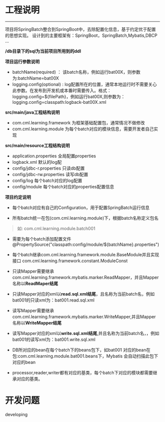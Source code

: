 # 工程说明
------
项目将SpringBatch整合到SpringBoot中，去除配置化信息，基于约定优于配置的思想实现。
设计到的主要框架有：SpringBoot，SpringBatch,Mybatis,DBCP ...

**/db目录下的sql为当前项目所用到的ddl**

**项目运行参数说明**

 - batchName(required) ： 该batch名称，例如运行bat00X，则参数为:batchName=bat00X
 - logging.config(optional) : log配置所在的位置，通常本地运行时不需要关心此参数。在发布到开发机或本番时需要传入。格式：logging.config=${filePath}，例如运行bat00X,则参数为：logging.config=classpath:logback-bat00X.xml

**src/main/java工程结构说明**

 -  com.cml.learning.framework 为框架基础配置包，通常情况不做修改
 - com.cml.learning.module 为每个batch对应的模块信息，需要开发者自己实现

**src/main/resource工程结构说明**

 - application.properties 全局配置properties
 - logback.xml 默认的log配
 -  config/jdbc-r.properties 只读db配置
 -  config/jdbc-rw.properties 读写db配置
 -  config/log 每个batch对应的log配置
 -  config/module 每个batch对应的properties配置信息


  
**项目约定说明**
 - 每个batch对应有自己的Configuration，用于配置SpringBatch运行信息

 -  所有batch统一在包(com.cml.learning.module)下，根据batch名称定义包名
> 如: com.cml.learning.module.batch001

 - 需要为每个batch添加配置文件 @PropertySource("classpath:config/module/${batchName}.properties")

 -  每个batch继承com.cml.learning.framework.module.BaseModule并且实现接口 com.cml.learning.framework.constant.ModuleConst
 - 只读Mapper需要继承com.cml.learning.framework.mybatis.marker.ReadMapper，并且Mapper名称以**ReadMaper结尾**
 - 只读Mapper对应的xml以**read.sql.xml结尾**，且名称为当前batch名，例如bat001的只读xml为：bat001.read.sql.xml
 - 读写Mapper需要继承com.cml.learning.framework.mybatis.marker.WriteMapper,并且Mapper名称以**WriteMapper结尾**
 - 读写Mapper对应的xml以**write.sql.xml结尾**,并且名称为当前batch名，，例如bat001的读写xml为：bat001.write.sql.xml
 - DB所对应的bean在每个batch下的beans包下，如bat001 对应的bean在包:com.cml.learning.module.bat001.beans下，Mybatis 会自动扫描此包下对应的bean
 - processor,reader,writer都有对应的基类，每个batch下对应的模块都需要继承对应的基类。
 
# 开发问题
 developing




